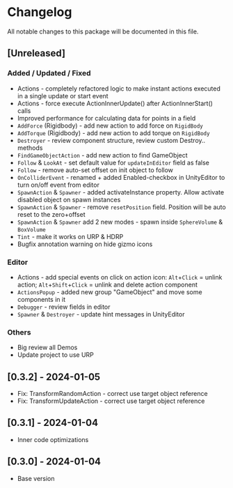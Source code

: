 # Changelog

All notable changes to this package will be documented in this file.


## [Unreleased]
### Added / Updated / Fixed
- Actions - completely refactored logic to make instant actions executed in a single update or start event
- Actions - force execute ActionInnerUpdate() after ActionInnerStart() calls
- Improved performance for calculating data for points in a field
- `AddForce` (Rigidbody) - add new action to add force on `RigidBody`
- `AddTorque` (Rigidbody) - add new action to add torque on `RigidBody`
- `Destroyer` - review component structure, review custom Destroy.. methods
- `FindGameObjectAction` - add new action to find GameObject
- `Follow` & `LookAt` - set default value for `updateInEditor` field as false
- `Follow` - remove auto-set offset on init object to follow
- `OnColliderEvent` - renamed + added Enabled-checkbox in UnityEditor to turn on/off event from editor
- `SpawnAction` & `Spawner` - added activateInstance property. Allow activate disabled object on spawn instances
- `SpawnAction` & `Spawner` - remove `resetPosition` field. Position will be auto reset to the zero+offset
- `SpawnAction` & `Spawner` add 2 new modes - spawn inside `SphereVolume` & `BoxVolume`
- `Tint` - make it works on URP & HDRP
- Bugfix annotation warning on hide gizmo icons

### Editor
- Actions - add special events on click on action icon: `Alt`+`Click` = unlink action; `Alt`+`Shift`+`Click` = unlink and delete action component
- `ActionsPopup` - added new group "GameObject" and move some components in it
- `Debugger` - review fields in editor
- `Spawner` & `Destroyer` - update hint messages in UnityEditor

### Others
- Big review all Demos
- Update project to use URP



## [0.3.2] - 2024-01-05
- Fix: TransformRandomAction - correct use target object reference
- Fix: TransformUpdateAction - correct use target object reference



## [0.3.1] - 2024-01-04
- Inner code optimizations



## [0.3.0] - 2024-01-04
- Base version
